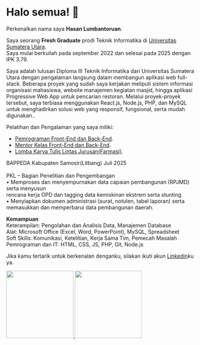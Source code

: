 # Halo semua! 👋

Perkenalkan nama saya **Hasan Lumbantoruan**.<br>

Saya seorang **Fresh Graduate** prodi Teknik Informatika di [Universitas Sumatera Utara](https://www.usu.ac.id/).<br>
Saya mulai berkuliah pada september 2022 dan selesai pada 2025 dengan IPK 3.79.<br>

Saya adalah lulusan Diploma III Teknik Informatika dari Universitas Sumatera Utara dengan pengalaman langsung dalam membangun aplikasi web full-stack. Beberapa proyek yang sudah saya kerjakan meliputi sistem informasi organisasi mahasiswa, website manajemen kegiatan masjid, hingga aplikasi Progressive Web App untuk pencarian restoran. Melalui proyek-proyek tersebut, saya terbiasa menggunakan React.js, Node.js, PHP, dan MySQL untuk menghadirkan solusi web yang responsif, fungsional, serta mudah digunakan..<br>

Pelatihan dan Pengalaman yang saya miliki:<br>
* [Pemrograman Front-End dan Back-End](https://drive.google.com/file/d/1LcfV-L3pDrfRmQz-WitMhf-sCoZKdo8X/view).<br>
* [Mentor Kelas Front-End dan Back-End](https://bit.ly/linkedin_codingcamp2025).<br>
* [Lomba Karya Tulis Lintas Jurusan(Farmasi)](https://bit.ly/kti_farmakoekonomi).<br>

BAPPEDA Kabupaten Samosir(Litbang) Juli 2025 <br>                                                                                              
PKL – Bagian Penelitian dan Pengembangan<br>
• Memproses dan menyempurnakan data capaian pembangunan (RPJMD) serta menyusun  
rencana kerja OPD dan tagging data kemiskinan ekstrem serta stunting. <br>
• Menyiapkan dokumen administrasi (surat, notulen, tabel laporan) serta memasukkan dan 
memperbarui data pembangunan daerah. <br>

**Kemampuan** <br>
Keterampilan: Pengolahan dan Analisis Data, Manajemen Database <br>
Alat: Microsoft Office (Excel, Word, PowerPoint), MySQL, Spreadsheet <br>
Soft Skills: Komunikasi, Ketelitian, Kerja Sama Tim, Pemecah Masalah <br>
Pemrograman dan IT: HTML, CSS, JS, PHP, Git, Node.js<br>

Jika kamu tertarik untuk berkenalan denganku, silakan ikuti akun [Linkedin](https://www.linkedin.com/in/hasan-lumbantoruan)ku ya.

<p align="left">
<a href="https://github.com/sAndreas19">
  <img height="180em" src="https://github-readme-stats-eight-theta.vercel.app/api?username=penuliscode&show_icons=true&theme=algolia&include_all_commits=true&count_private=true"/>
  <img height="180em" src="https://github-readme-stats-eight-theta.vercel.app/api/top-langs/?username=penuliscode&layout=compact&theme=algolia"/>
</a>
</p>
